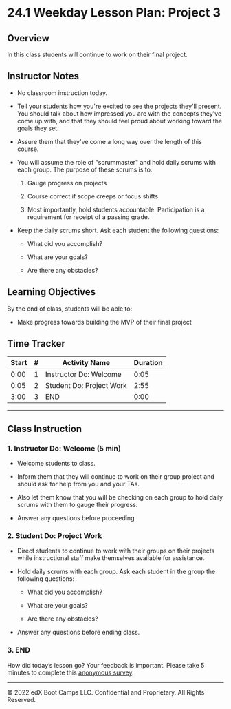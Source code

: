# 24.1 Weekday Lesson Plan: Project 3

## Overview

In this class students will continue to work on their final project.

## Instructor Notes

* No classroom instruction today.

* Tell your students how you're excited to see the projects they'll present. You should talk about how impressed you are with the concepts they've come up with, and that they should feel proud about working toward the goals they set.

* Assure them that they've come a long way over the length of this course.

* You will assume the role of "scrummaster" and hold daily scrums with each group. The purpose of these scrums is to:

  1. Gauge progress on projects
  
  2. Course correct if scope creeps or focus shifts
  
  3. Most importantly, hold students accountable. Participation is a requirement for receipt of a passing grade.

* Keep the daily scrums short. Ask each student the following questions:

  * What did you accomplish?

  * What are your goals?

  * Are there any obstacles?

## Learning Objectives

By the end of class, students will be able to:

* Make progress towards building the MVP of their final project

## Time Tracker

| Start  | #   | Activity Name                       | Duration |
| ------ | --- | ----------------------------------- | -------- |
| 0:00   | 1   | Instructor Do: Welcome              | 0:05     |
| 0:05   | 2   | Student Do: Project Work            | 2:55     |
| 3:00   | 3   | END                                 | 0:00     |

---

## Class Instruction

### 1. Instructor Do: Welcome (5 min)

* Welcome students to class.

* Inform them that they will continue to work on their group project and should ask for help from you and your TAs.

* Also let them know that you will be checking on each group to hold daily scrums with them to gauge their progress.

* Answer any questions before proceeding.
  
### 2. Student Do: Project Work

* Direct students to continue to work with their groups on their projects while instructional staff make themselves available for assistance.

* Hold daily scrums with each group. Ask each student in the group the following questions:

  * What did you accomplish?

  * What are your goals?

  * Are there any obstacles?

* Answer any questions before ending class.

### 3. END

How did today’s lesson go? Your feedback is important. Please take 5 minutes to complete this [anonymous survey](https://forms.gle/RfcVyXiMmZQut6aJ6).

---
© 2022 edX Boot Camps LLC. Confidential and Proprietary. All Rights Reserved.
